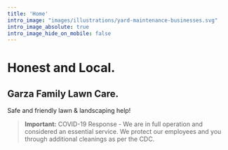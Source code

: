 ```yaml
---
title: 'Home'
intro_image: "images/illustrations/yard-maintenance-businesses.svg"
intro_image_absolute: true
intro_image_hide_on_mobile: false
---
```


# Honest and Local. 
## Garza Family Lawn Care. 
Safe and friendly lawn & landscaping help!
> **Important:** COVID-19 Response - We are in full operation and considered an essential service. We protect our employees and you through additional cleanings as per the CDC.
